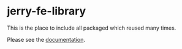 # jerry-fe-library

This is the place to include all packaged which reused many times.

Please see the [documentation](https://jerry-fe-library.vercel.app/).
